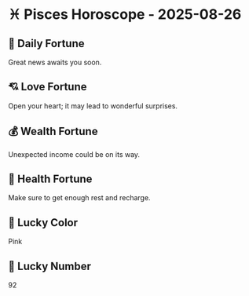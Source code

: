 # ♓ Pisces Horoscope - 2025-08-26

## 🎯 Daily Fortune

Great news awaits you soon.

## 💘 Love Fortune

Open your heart; it may lead to wonderful surprises.

## 💰 Wealth Fortune

Unexpected income could be on its way.

## 🌱 Health Fortune

Make sure to get enough rest and recharge.

## 🎨 Lucky Color

Pink

## 🔢 Lucky Number

92
